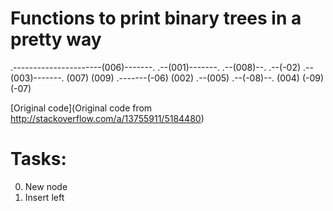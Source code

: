 # Functions to print binary trees in a pretty way
.----------------------(006)-------.
                      .--(001)-------.                   .--(008)--.
                 .--(-02)       .--(003)-------.       (007)     (009)
       .-------(-06)          (002)       .--(005)
  .--(-08)--.                           (004)
(-09)     (-07)

[Original code](Original code from http://stackoverflow.com/a/13755911/5184480)


# Tasks:
0. New node
1. Insert left

